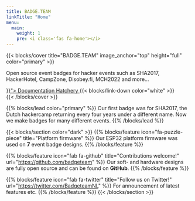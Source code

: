 ```yaml
---
title: BADGE.TEAM
linkTitle: "Home"
menu:
  main:
    weight: 1
    pre: <i class='fas fa-home'></i>
---
```


{{< blocks/cover title="BADGE.TEAM" image_anchor="top" height="full" color="primary" >}}
<div class="mx-auto">
	<p class="font-weight-bold">Open source event badges for hacker events such as SHA2017, HackerHotel, CampZone, Disobey.fi, MCH2022 and more...</p>
    <a class="btn btn-lg btn-primary mr-3 mb-4" href="{{< relref "/docs" >}}">
		Documentation <i class="fas fa-arrow-alt-circle-right ml-2"></i>
	</a>
	<a class="btn btn-lg btn-secondary mr-3 mb-4" href="https://hatchery.badge.team">
		Hatchery <i class="fa fa-shopping-bag ml-2 "></i>
	</a>
	{{< blocks/link-down color="white" >}}
</div>
{{< /blocks/cover >}}


{{% blocks/lead color="primary" %}}
Our first badge was for SHA2017, the Dutch hackercamp returning every four years under a different name. Now we make badges for many different events.
{{% /blocks/lead %}}

{{< blocks/section color="dark" >}}
{{% blocks/feature icon="fa-puzzle-piece" title="Platform firmware" %}}
Our ESP32 platform firmware was used on **7** event badge designs.
{{% /blocks/feature %}}


{{% blocks/feature icon="fab fa-github" title="Contributions welcome!" url="https://github.com/badgeteam" %}}
Our soft- and hardware designs are fully open source and can be found on **GitHub**.
{{% /blocks/feature %}}


{{% blocks/feature icon="fab fa-twitter" title="Follow us on Twitter!" url="https://twitter.com/BadgeteamNL" %}}
For announcement of latest features etc.
{{% /blocks/feature %}}
{{< /blocks/section >}}
